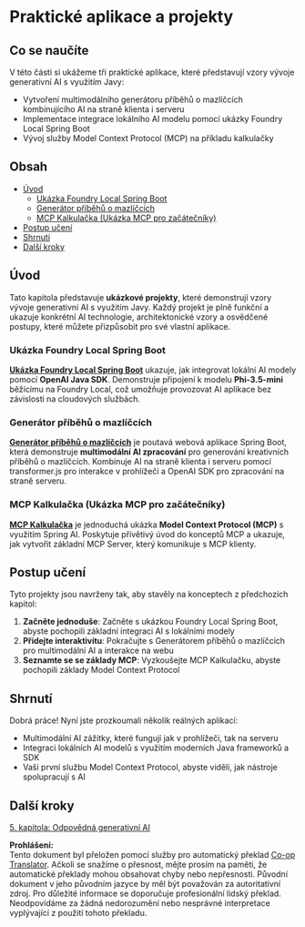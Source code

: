 <!--
CO_OP_TRANSLATOR_METADATA:
{
  "original_hash": "14c0a61ecc1cd2012a9c129236dfdf71",
  "translation_date": "2025-07-29T16:11:14+00:00",
  "source_file": "04-PracticalSamples/README.md",
  "language_code": "cs"
}
-->
# Praktické aplikace a projekty

## Co se naučíte
V této části si ukážeme tři praktické aplikace, které představují vzory vývoje generativní AI s využitím Javy:
- Vytvoření multimodálního generátoru příběhů o mazlíčcích kombinujícího AI na straně klienta i serveru
- Implementace integrace lokálního AI modelu pomocí ukázky Foundry Local Spring Boot
- Vývoj služby Model Context Protocol (MCP) na příkladu kalkulačky

## Obsah

- [Úvod](../../../04-PracticalSamples)
  - [Ukázka Foundry Local Spring Boot](../../../04-PracticalSamples)
  - [Generátor příběhů o mazlíčcích](../../../04-PracticalSamples)
  - [MCP Kalkulačka (Ukázka MCP pro začátečníky)](../../../04-PracticalSamples)
- [Postup učení](../../../04-PracticalSamples)
- [Shrnutí](../../../04-PracticalSamples)
- [Další kroky](../../../04-PracticalSamples)

## Úvod

Tato kapitola představuje **ukázkové projekty**, které demonstrují vzory vývoje generativní AI s využitím Javy. Každý projekt je plně funkční a ukazuje konkrétní AI technologie, architektonické vzory a osvědčené postupy, které můžete přizpůsobit pro své vlastní aplikace.

### Ukázka Foundry Local Spring Boot

**[Ukázka Foundry Local Spring Boot](foundrylocal/README.md)** ukazuje, jak integrovat lokální AI modely pomocí **OpenAI Java SDK**. Demonstruje připojení k modelu **Phi-3.5-mini** běžícímu na Foundry Local, což umožňuje provozovat AI aplikace bez závislosti na cloudových službách.

### Generátor příběhů o mazlíčcích

**[Generátor příběhů o mazlíčcích](petstory/README.md)** je poutavá webová aplikace Spring Boot, která demonstruje **multimodální AI zpracování** pro generování kreativních příběhů o mazlíčcích. Kombinuje AI na straně klienta i serveru pomocí transformer.js pro interakce v prohlížeči a OpenAI SDK pro zpracování na straně serveru.

### MCP Kalkulačka (Ukázka MCP pro začátečníky)

**[MCP Kalkulačka](calculator/README.md)** je jednoduchá ukázka **Model Context Protocol (MCP)** s využitím Spring AI. Poskytuje přívětivý úvod do konceptů MCP a ukazuje, jak vytvořit základní MCP Server, který komunikuje s MCP klienty.

## Postup učení

Tyto projekty jsou navrženy tak, aby stavěly na konceptech z předchozích kapitol:

1. **Začněte jednoduše**: Začněte s ukázkou Foundry Local Spring Boot, abyste pochopili základní integraci AI s lokálními modely
2. **Přidejte interaktivitu**: Pokračujte s Generátorem příběhů o mazlíčcích pro multimodální AI a interakce na webu
3. **Seznamte se se základy MCP**: Vyzkoušejte MCP Kalkulačku, abyste pochopili základy Model Context Protocol

## Shrnutí

Dobrá práce! Nyní jste prozkoumali několik reálných aplikací:

- Multimodální AI zážitky, které fungují jak v prohlížeči, tak na serveru
- Integraci lokálních AI modelů s využitím moderních Java frameworků a SDK
- Vaši první službu Model Context Protocol, abyste viděli, jak nástroje spolupracují s AI

## Další kroky

[5. kapitola: Odpovědná generativní AI](../05-ResponsibleGenAI/README.md)

**Prohlášení:**  
Tento dokument byl přeložen pomocí služby pro automatický překlad [Co-op Translator](https://github.com/Azure/co-op-translator). Ačkoli se snažíme o přesnost, mějte prosím na paměti, že automatické překlady mohou obsahovat chyby nebo nepřesnosti. Původní dokument v jeho původním jazyce by měl být považován za autoritativní zdroj. Pro důležité informace se doporučuje profesionální lidský překlad. Neodpovídáme za žádná nedorozumění nebo nesprávné interpretace vyplývající z použití tohoto překladu.